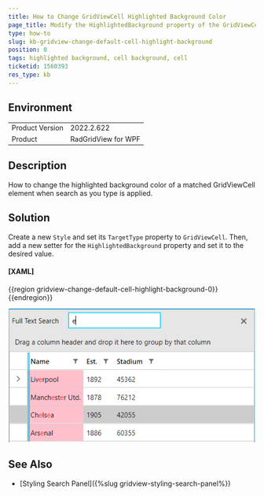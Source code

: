 ```yaml
---
title: How to Change GridViewCell Highlighted Background Color
page_title: Modify the HighlightedBackground property of the GridViewCell element.
type: how-to
slug: kb-gridview-change-default-cell-highlight-background
position: 0
tags: highlighted background, cell background, cell
ticketid: 1560393
res_type: kb
---
```


## Environment
<table>
    <tbody>
        <tr>
			<td>Product Version</td>
			<td>2022.2.622</td>
		</tr>
		<tr>
			<td>Product</td>
			<td>RadGridView for WPF</td>
		</tr>
	</tbody>
</table>

## Description

How to change the highlighted background color of a matched GridViewCell element when search as you type is applied.

## Solution

Create a new `Style` and set its `TargetType` property to `GridViewCell`. Then, add a new setter for the `HighlightedBackground` property and set it to the desired value.

#### __[XAML]__
{{region gridview-change-default-cell-highlight-background-0}}
    <!-- If you use NoXaml dlls set the BasedOn property of the Style: BasedOn="{StaticResource GridViewCellStyle}" -->
    <Style TargetType="telerik:GridViewCell">
        <Setter Property="HighlightedBackground" Value="Pink"/>
    </Style>
{{endregion}}

![Telerik {{ site.framework_name }} DataGrid search-panel-highlight-cell-background-color](images/gridview-change-default-cell-highlight-background.png)

## See Also  
* [Styling Search Panel]({%slug gridview-styling-search-panel%})